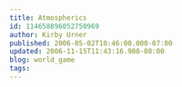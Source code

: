 ```yaml
---
title: Atmospherics
id: 114658896052750969
author: Kirby Urner
published: 2006-05-02T10:46:00.000-07:00
updated: 2006-11-15T11:43:16.980-08:00
blog: world_game
tags: 
---
```


